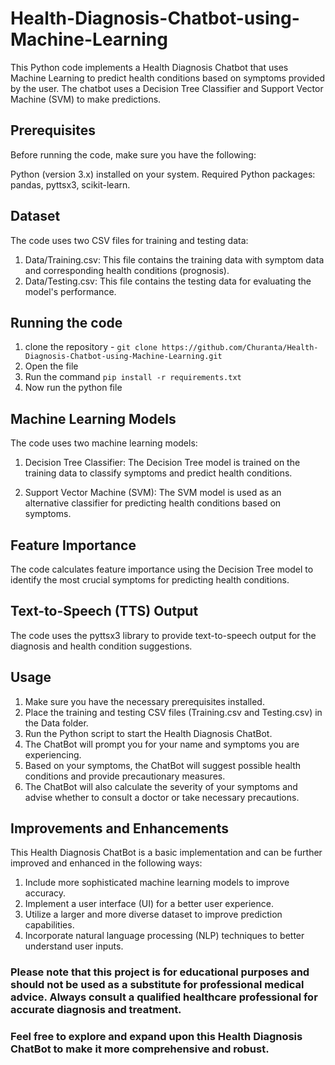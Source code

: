 # Health-Diagnosis-Chatbot-using-Machine-Learning

This Python code implements a Health Diagnosis Chatbot that uses Machine Learning to predict health conditions based on symptoms provided by the user. The chatbot uses a Decision Tree Classifier and Support Vector Machine (SVM) to make predictions.

## Prerequisites

Before running the code, make sure you have the following:

Python (version 3.x) installed on your system.
Required Python packages: pandas, pyttsx3, scikit-learn.

## Dataset

The code uses two CSV files for training and testing data:

1. Data/Training.csv: This file contains the training data with symptom data and corresponding health conditions (prognosis).
2. Data/Testing.csv: This file contains the testing data for evaluating the model's performance.

## Running the code

1. clone the repository - `git clone https://github.com/Churanta/Health-Diagnosis-Chatbot-using-Machine-Learning.git`
2. Open the file
3. Run the command `pip install -r requirements.txt`
4. Now run the python file

## Machine Learning Models

The code uses two machine learning models:

1. Decision Tree Classifier: The Decision Tree model is trained on the training data to classify symptoms and predict health conditions.

2. Support Vector Machine (SVM): The SVM model is used as an alternative classifier for predicting health conditions based on symptoms.

## Feature Importance

The code calculates feature importance using the Decision Tree model to identify the most crucial symptoms for predicting health conditions.

## Text-to-Speech (TTS) Output

The code uses the pyttsx3 library to provide text-to-speech output for the diagnosis and health condition suggestions.

## Usage

1. Make sure you have the necessary prerequisites installed.
2. Place the training and testing CSV files (Training.csv and Testing.csv) in the Data folder.
3. Run the Python script to start the Health Diagnosis ChatBot.
4. The ChatBot will prompt you for your name and symptoms you are experiencing.
5. Based on your symptoms, the ChatBot will suggest possible health conditions and provide precautionary measures.
6. The ChatBot will also calculate the severity of your symptoms and advise whether to consult a doctor or take necessary precautions.

## Improvements and Enhancements

This Health Diagnosis ChatBot is a basic implementation and can be further improved and enhanced in the following ways:

1. Include more sophisticated machine learning models to improve accuracy.
2. Implement a user interface (UI) for a better user experience.
3. Utilize a larger and more diverse dataset to improve prediction capabilities.
4. Incorporate natural language processing (NLP) techniques to better understand user inputs.

### Please note that this project is for educational purposes and should not be used as a substitute for professional medical advice. Always consult a qualified healthcare professional for accurate diagnosis and treatment.

### Feel free to explore and expand upon this Health Diagnosis ChatBot to make it more comprehensive and robust.
